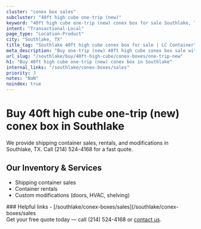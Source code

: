 ```yaml
---
cluster: "conex box sales"
subcluster: "40ft high cube one-trip (new)"
keyword: "40ft high cube one-trip (new) conex box for sale Southlake, TX"
intent: "Transactional-Local"
page_type: "Location-Product"
city: "Southlake, TX"
title_tag: "Southlake 40ft high cube conex box for sale | LC Container"
meta_description: "Buy one-trip (new) 40ft high cube conex box sale with local delivery in Southlake, TX. LC Container — local Since 2003. Request a fast quote today."
url_slug: "/southlake/buy/40ft-high-cube/conex-boxes/one-trip-new"
h1: "Buy 40ft high cube one-trip (new) conex box in Southlake"
internal_links: "/southlake/conex-boxes/sales"
priority: 3
notes: "NaN"
noindex: true
---
```


# Buy 40ft high cube one-trip (new) conex box in Southlake

We provide shipping container sales, rentals, and modifications in Southlake, TX. Call (214) 524-4168 for a fast quote.

## Our Inventory & Services
- Shipping container sales
- Container rentals
- Custom modifications (doors, HVAC, shelving)

<div data-section="internal-links">
### Helpful links
- [/southlake/conex-boxes/sales](/southlake/conex-boxes/sales
</div>

<div data-section="cta">
Get your free quote today — call (214) 524-4168 or <a href="/contact">contact us</a>.
</div>

<script type="application/ld+json">{"@context":"https://schema.org","@type":"FAQPage","mainEntity":[{"@type":"Question","name":"How much does delivery cost in Southlake, TX?","acceptedAnswer":{"@type":"Answer","text":"Delivery costs vary by distance and container size. Most deliveries in Southlake, TX range from $150-$300. Call (214) 524-4168 for an exact quote based on your specific location."}},{"@type":"Question","name":"Do you offer financing or payment plans?","acceptedAnswer":{"@type":"Answer","text":"We accept major credit cards, checks, and can discuss commercial terms for bulk purchases. Call (214) 524-4168 to discuss options."}},{"@type":"Question","name":"Can you customize containers in Southlake, TX?","acceptedAnswer":{"@type":"Answer","text":"Yes — we perform modifications like doors, HVAC, insulation, and shelving. Request a custom quote at (214) 524-4168 or via our contact form."}}]}</script>
